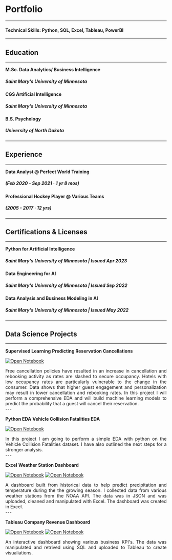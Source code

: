 <br>

# Portfolio
---
#### Technical Skills: Python, SQL, Excel, Tableau, PowerBI
---
## Education 
---

**M.Sc. Data Analytics/ Business Intelligence**
##### Saint Mary's University of Minnesota 
**CGS Artificial Intelligence**
##### Saint Mary's University of Minnesota
**B.S. Psychology**
##### University of North Dakota
---
## Experience
---

**Data Analyst @ Perfect World Training**  
##### (Feb 2020 - Sep 2021 · 1 yr 8 mos)
**Professional Hockey Player @ Various Teams**   
##### (2005 - 2017 · 12 yrs)

---
## Certifications & Licenses
---

**Python for Artificial Intelligence**
##### Saint Mary's University of Minnesota | Issued Apr 2023
**Data Engineering for AI**
##### Saint Mary's University of Minnesota | Issued Sep 2022
**Data Analysis and Business Modeling in AI**
##### Saint Mary's University of Minnesota | Issued May 2022

---
## Data Science Projects
---

**Supervised Learning**
**Predicting Reservation Cancellations**

[![Open Notebook](https://img.shields.io/badge/Jupyter-Open_Notebook-blue?logo=Jupyter)](Predicting_Cancelations.html)
<div style="text-align: justify">Free cancellation policies have resulted in an increase in cancellation and rebooking activity as rates are slashed to secure occupancy. Hotels with low occupancy rates are particularly vulnerable to the change in the consumer. Data shows that higher guest engagement and personalization may result in lower cancellation and rebooking rates. In this project I will perform a comprehensive EDA and will build machine learning models to predict the probability that a guest will cancel their reservation. </div>
---

**Python EDA**
**Vehicle Collision Fatalities EDA**

[![Open Notebook](https://img.shields.io/badge/Jupyter-Open_Notebook-blue?logo=Jupyter)](Car_Fatality_Analysis.html)
<div style="text-align: justify">In this project I am going to perform a simple EDA with python on the Vehicle Collision Fatalities dataset. I have also outlined the next steps for a stronger analysis. </div>
---

**Excel**
**Weather Station Dashboard**

[![Open Notebook](https://img.shields.io/badge/Excel-Open_Outline-blue?logo=excel)](Weather_Dash.pdf)      [![Open Notebook](https://img.shields.io/badge/Excel-Open_Dashboard-blue?logo=excel)](weather_dash.pdf)

<div style="text-align: justify">A dashboard built from historical data to help predict precipitation and temperature during the the growing season. I collected data from various weather stations from the NOAA API. The data was in JSON and was uploaded, cleaned and manipulated with Excel. The dashboard was created in Excel.</div>
---

**Tableau**
**Company Revenue Dashboard**

[![Open Notebook](https://img.shields.io/badge/SQL-Open_Outline-black?logo=SQL)](Weather_Dash.pdf)      [![Open Notebook](https://img.shields.io/badge/Tableau-Open_Dashboard-blue?logo=Tableau)]((https://public.tableau.com/views/RevenueAnalysis_16962967700240/123?:language=en-US&publish=yes&:display_count=n&:origin=viz_share_link))
<div style="text-align: justify">An interactive dashboard showing various business KPI's. The data was manipulated and retrived using SQL and uploaded to Tableau to create visualiations.</div>






